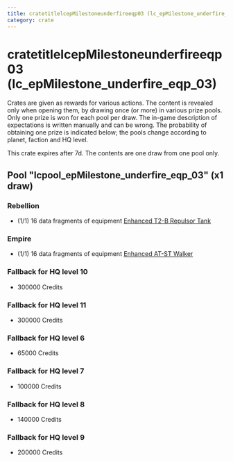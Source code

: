```yaml
---
title: cratetitlelcepMilestoneunderfireeqp03 (lc_epMilestone_underfire_eqp_03)
category: crate
---
```


# cratetitlelcepMilestoneunderfireeqp03 (lc_epMilestone_underfire_eqp_03)

Crates are given as rewards for various actions. The content is revealed only when opening them, by drawing once (or more) in various prize pools. Only one prize is won for each pool per draw. The in-game description of expectations is written manually and can be wrong. The probability of obtaining one prize is indicated below; the pools change according to planet, faction and HQ level.

This crate expires after 7d. The contents are one draw from one pool only.

## Pool "lcpool_epMilestone_underfire_eqp_03" (x1 draw)

### Rebellion

  * (1/1) 16 data fragments of equipment [Enhanced T2-B Repulsor Tank](eqpRebelT2BTankHalfSkin)

### Empire

  * (1/1) 16 data fragments of equipment [Enhanced AT-ST Walker](eqpEmpireATSTHalfSkin)

### Fallback for HQ level 10

  * 300000 Credits

### Fallback for HQ level 11

  * 300000 Credits

### Fallback for HQ level 6

  * 65000 Credits

### Fallback for HQ level 7

  * 100000 Credits

### Fallback for HQ level 8

  * 140000 Credits

### Fallback for HQ level 9

  * 200000 Credits
